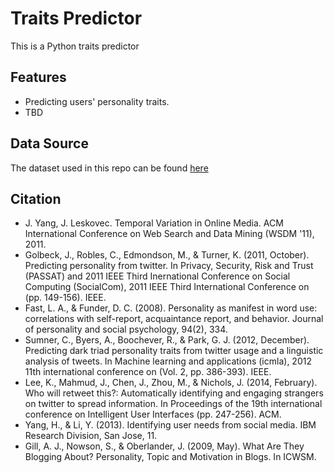 # Traits Predictor
This is a Python traits predictor

## Features
- Predicting users' personality traits.
- TBD
## Data Source
The dataset used in this repo can be found [here](https://aminer.org/data-sna)
## Citation
- J. Yang, J. Leskovec. Temporal Variation in Online Media. ACM International Conference on Web Search and Data Mining (WSDM '11), 2011.
- Golbeck, J., Robles, C., Edmondson, M., & Turner, K. (2011, October). Predicting personality from twitter. In Privacy, Security, Risk and Trust (PASSAT) and 2011 IEEE Third Inernational Conference on Social Computing (SocialCom), 2011 IEEE Third International Conference on (pp. 149-156). IEEE.
- Fast, L. A., & Funder, D. C. (2008). Personality as manifest in word use: correlations with self-report, acquaintance report, and behavior. Journal of personality and social psychology, 94(2), 334.
- Sumner, C., Byers, A., Boochever, R., & Park, G. J. (2012, December). Predicting dark triad personality traits from twitter usage and a linguistic analysis of tweets. In Machine learning and applications (icmla), 2012 11th international conference on (Vol. 2, pp. 386-393). IEEE.
- Lee, K., Mahmud, J., Chen, J., Zhou, M., & Nichols, J. (2014, February). Who will retweet this?: Automatically identifying and engaging strangers on twitter to spread information. In Proceedings of the 19th international conference on Intelligent User Interfaces (pp. 247-256). ACM.
- Yang, H., & Li, Y. (2013). Identifying user needs from social media. IBM Research Division, San Jose, 11.
- Gill, A. J., Nowson, S., & Oberlander, J. (2009, May). What Are They Blogging About? Personality, Topic and Motivation in Blogs. In ICWSM.
